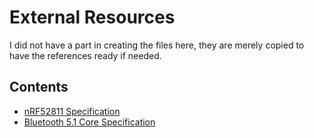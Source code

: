 # External Resources

I did not have a part in creating the files here, they are merely copied to have the references ready if needed.

## Contents

* [nRF52811 Specification](nRF52811_PS_v1.0.pdf)
* [Bluetooth 5.1 Core Specification](Core_v5.1.pdf)
